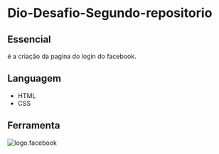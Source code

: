 # Dio-Desafio-Segundo-repositorio

## Essencial

é a criação da pagina do login do facebook.

## Languagem

- HTML
- CSS

## Ferramenta

![logo.facebook]( https://www.logo.wine/a/logo/Facebook/Facebook-f_Logo-Blue-Logo.wine.svg )
